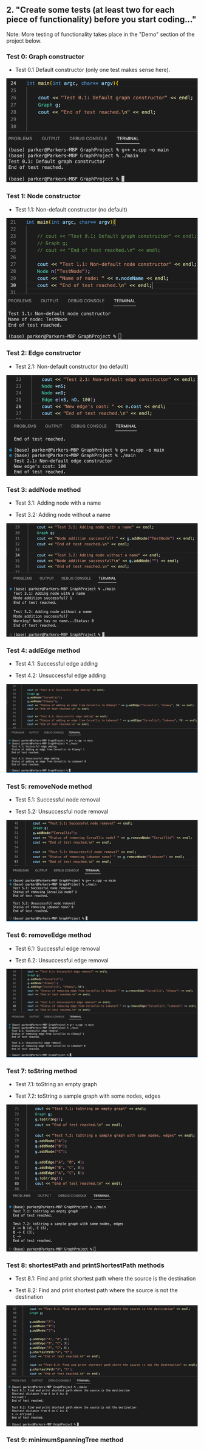 ## 2. "Create some tests (at least two for each piece of functionality) before you start coding..."

Note: More testing of functionality takes place in the "Demo" section of the project below.

### Test 0: Graph constructor

- Test 0.1 Default constructor (only one test makes sense here).

![image](Test01.png)

### Test 1: Node constructor

- Test 1.1: Non-default constructor (no default)

![image](Test11.png)

### Test 2: Edge constructor

- Test 2.1: Non-default constructor (no default)

![image](Test21.png)


### Test 3: addNode method

- Test 3.1: Adding node with a name

- Test 3.2: Adding node without a name

![image](Test3.png)

### Test 4: addEdge method

- Test 4.1: Successful edge adding

- Test 4.2: Unsuccessful edge adding

![image](Test4.png)

### Test 5: removeNode method

- Test 5.1: Successful node removal

- Test 5.2: Unsuccessful node removal

![image](Test5.png)

### Test 6: removeEdge method

- Test 6.1: Successful edge removal

- Test 6.2: Unsuccessful edge removal

![image](Test6.png)

### Test 7: toString method

- Test 7.1: toString an empty graph

- Test 7.2: toString a sample graph with some nodes, edges

![image](Test7.png)

### Test 8: shortestPath and printShortestPath methods

- Test 8.1: Find and print shortest path where the source is the destination

- Test 8.2: Find and print shortest path where the source is not the destination

![image](Test8.png)


### Test 9: minimumSpanningTree method





